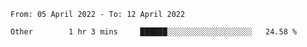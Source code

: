 <!--START_SECTION:waka-->

```text
From: 05 April 2022 - To: 12 April 2022

Other        1 hr 3 mins     ██████░░░░░░░░░░░░░░░░░░░   24.58 %
```

<!--END_SECTION:waka-->
